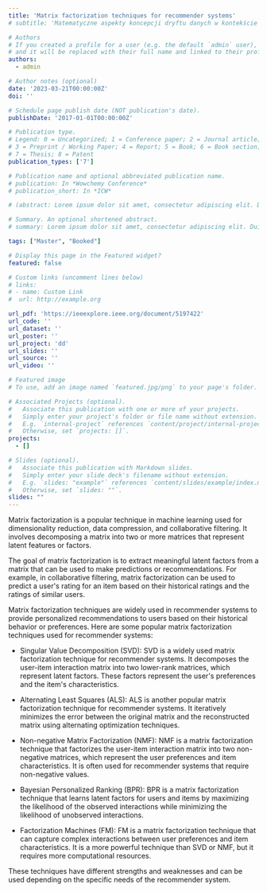 ```yaml
---
title: 'Matrix factorization techniques for recommender systems'
# subtitle: 'Matematyczne aspekty koncepcji dryftu danych w kontekście współczesnych metod uczenia maszynowego'

# Authors
# If you created a profile for a user (e.g. the default `admin` user), write the username (folder name) here
# and it will be replaced with their full name and linked to their profile.
authors:
  - admin

# Author notes (optional)
date: '2023-03-21T00:00:00Z'
doi: ''

# Schedule page publish date (NOT publication's date).
publishDate: '2017-01-01T00:00:00Z'

# Publication type.
# Legend: 0 = Uncategorized; 1 = Conference paper; 2 = Journal article;
# 3 = Preprint / Working Paper; 4 = Report; 5 = Book; 6 = Book section;
# 7 = Thesis; 8 = Patent
publication_types: ['7']

# Publication name and optional abbreviated publication name.
# publication: In *Wowchemy Conference*
# publication_short: In *ICW*

# (abstract: Lorem ipsum dolor sit amet, consectetur adipiscing elit. Duis posuere tellus ac convallis placerat. Proin tincidunt magna sed ex sollicitudin condimentum. Sed ac faucibus dolor, scelerisque sollicitudin nisi. Cras purus urna, suscipit quis sapien eu, pulvinar tempor diam. Quisque risus orci, mollis id ante sit amet, gravida egestas nisl. Sed ac tempus magna. Proin in dui enim. Donec condimentum, sem id dapibus fringilla, tellus enim condimentum arcu, nec volutpat est felis vel metus. Vestibulum sit amet erat at nulla eleifend gravida.)

# Summary. An optional shortened abstract.
# summary: Lorem ipsum dolor sit amet, consectetur adipiscing elit. Duis posuere tellus ac convallis placerat. Proin tincidunt magna sed ex sollicitudin condimentum.

tags: ["Master", "Booked"]

# Display this page in the Featured widget?
featured: false

# Custom links (uncomment lines below)
# links:
# - name: Custom Link
#  url: http://example.org

url_pdf: 'https://ieeexplore.ieee.org/document/5197422'
url_code: ''
url_dataset: ''
url_poster: ''
url_project: 'dd'
url_slides: ''
url_source: ''
url_video: ''

# Featured image
# To use, add an image named `featured.jpg/png` to your page's folder.

# Associated Projects (optional).
#   Associate this publication with one or more of your projects.
#   Simply enter your project's folder or file name without extension.
#   E.g. `internal-project` references `content/project/internal-project/index.md`.
#   Otherwise, set `projects: []`.
projects:
  - []

# Slides (optional).
#   Associate this publication with Markdown slides.
#   Simply enter your slide deck's filename without extension.
#   E.g. `slides: "example"` references `content/slides/example/index.md`.
#   Otherwise, set `slides: ""`.
slides: ""
---
```


Matrix factorization is a popular technique in machine learning used for dimensionality reduction, data compression, and collaborative filtering. It involves decomposing a matrix into two or more matrices that represent latent features or factors.

The goal of matrix factorization is to extract meaningful latent factors from a matrix that can be used to make predictions or recommendations. For example, in collaborative filtering, matrix factorization can be used to predict a user's rating for an item based on their historical ratings and the ratings of similar users.

Matrix factorization techniques are widely used in recommender systems to provide personalized recommendations to users based on their historical behavior or preferences. Here are some popular matrix factorization techniques used for recommender systems:

- Singular Value Decomposition (SVD): SVD is a widely used matrix factorization technique for recommender systems. It decomposes the user-item interaction matrix into two lower-rank matrices, which represent latent factors. These factors represent the user's preferences and the item's characteristics.

- Alternating Least Squares (ALS): ALS is another popular matrix factorization technique for recommender systems. It iteratively minimizes the error between the original matrix and the reconstructed matrix using alternating optimization techniques.

- Non-negative Matrix Factorization (NMF): NMF is a matrix factorization technique that factorizes the user-item interaction matrix into two non-negative matrices, which represent the user preferences and item characteristics. It is often used for recommender systems that require non-negative values.

- Bayesian Personalized Ranking (BPR): BPR is a matrix factorization technique that learns latent factors for users and items by maximizing the likelihood of the observed interactions while minimizing the likelihood of unobserved interactions.

- Factorization Machines (FM): FM is a matrix factorization technique that can capture complex interactions between user preferences and item characteristics. It is a more powerful technique than SVD or NMF, but it requires more computational resources.

These techniques have different strengths and weaknesses and can be used depending on the specific needs of the recommender system.
